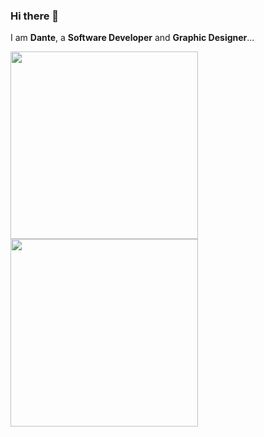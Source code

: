 ### Hi there 👋  

I am **Dante**, a **Software Developer** and **Graphic Designer**...

<a href="https://clinton-otse.netlify.app" target="_blank"><img align="center" src="https://user-images.githubusercontent.com/85023604/157433094-eb0799cc-41dd-4cfe-bb9a-49335956e5c7.gif" height="300" /></a>
<a href="http://linkedin.com/in/clinton-otse" target="_blank"><img align="center" src="https://user-images.githubusercontent.com/85023604/157438650-91c731f4-68c0-4338-a8f7-4854562d77a9.JPEG" height="300" /></a>

<!-- 
- 🔭 I’m currently working on Decagon projects ...
- 🌱 I’m currently learning NodeJs, React and 
- 👯 I’m looking to collaborate on ...
- 🤔 I’m looking for help with ...
- 💬 Ask me about ...
- 📫 How to reach me: ...
- 😄 Pronouns: ...
- ⚡ Fun fact: ... -->

